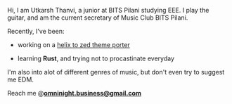 Hi, I am Utkarsh Thanvi, a junior at BITS Pilani studying EEE.
I play the guitar, and am the current secretary of Music Club BITS Pilani.

Recently, I've been: 
- working on a [helix to zed theme porter](https://github.com/utshaan/hxzedtc)

- learning **Rust**, and trying not to procastinate everyday

I'm also into alot of different genres of music, but don't even try to suggest me EDM.

Reach me @**omninight.business@gmail.com**
